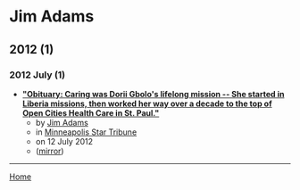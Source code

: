 # Jim Adams

## 2012 (1)

### 2012 July (1)

 - [**"Obituary: Caring was Dorii Gbolo&#039;s lifelong mission -- She started in Liberia missions, then worked her way over a decade to the top of Open Cities Health Care in St. Paul."**](https://www.startribune.com/obituary-caring-was-dorii-gbolo-s-lifelong-mission/162155985/)
    - by [Jim Adams](../../authors/jim-adams/index.md)
    - in [Minneapolis Star Tribune](../../publications/k-o/minneapolis-star-tribune/index.md)
    - on 12 July 2012
    - ([mirror](https://web.archive.org/web/*/https://www.startribune.com/obituary-caring-was-dorii-gbolo-s-lifelong-mission/162155985/))

----

[Home](../index.md)
